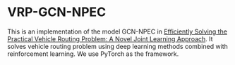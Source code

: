 # VRP-GCN-NPEC

This is an implementation of the model GCN-NPEC in [Efficiently Solving the Practical Vehicle Routing Problem: A Novel Joint Learning Approach](https://dl.acm.org/doi/pdf/10.1145/3394486.3403356). It solves vehicle routing problem using deep learning methods combined with reinforcement learning. We use PyTorch as the framework.


